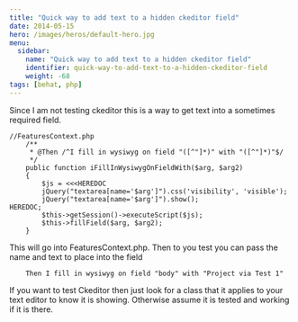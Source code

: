 ```yaml
---
title: "Quick way to add text to a hidden ckeditor field"
date: 2014-05-15
hero: /images/heros/default-hero.jpg
menu:
  sidebar:
    name: "Quick way to add text to a hidden ckeditor field"
    identifier: quick-way-to-add-text-to-a-hidden-ckeditor-field
    weight: -68
tags: [behat, php]
---
```


Since I am not testing ckeditor this is a way to get text into a sometimes required field.

~~~
//FeaturesContext.php
    /**
     * @Then /^I fill in wysiwyg on field "([^"]*)" with "([^"]*)"$/
     */
    public function iFillInWysiwygOnFieldWith($arg, $arg2)
    {
        $js = <<<HEREDOC
        jQuery("textarea[name='$arg']").css('visibility', 'visible');
        jQuery("textarea[name='$arg']").show();
HEREDOC;
        $this->getSession()->executeScript($js);
        $this->fillField($arg, $arg2);
    }
~~~

This will go into FeaturesContext.php. Then to you test you can pass the name and text to place into the field

~~~
    Then I fill in wysiwyg on field "body" with "Project via Test 1"
~~~

If you want to test Ckeditor then just look for a class that it applies to your text editor to know it is showing. Otherwise assume it is tested and working if it is there.

